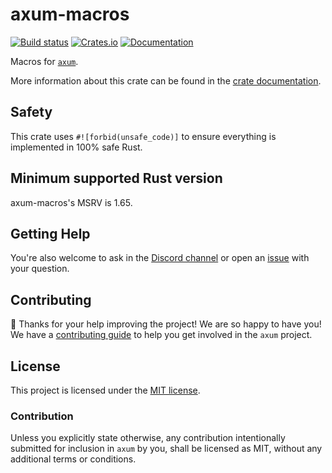 # axum-macros

[![Build status](https://github.com/tokio-rs/axum/actions/workflows/CI.yml/badge.svg?branch=main)](https://github.com/tokio-rs/axum-macros/actions/workflows/CI.yml)
[![Crates.io](https://img.shields.io/crates/v/axum-macros)](https://crates.io/crates/axum-macros)
[![Documentation](https://docs.rs/axum-macros/badge.svg)](https://docs.rs/axum-macros)

Macros for [`axum`].

More information about this crate can be found in the [crate documentation][docs].

## Safety

This crate uses `#![forbid(unsafe_code)]` to ensure everything is implemented in 100% safe Rust.

## Minimum supported Rust version

axum-macros's MSRV is 1.65.

## Getting Help

You're also welcome to ask in the [Discord channel][chat] or open an [issue]
with your question.

## Contributing

🎈 Thanks for your help improving the project! We are so happy to have
you! We have a [contributing guide][contributing] to help you get involved in the
`axum` project.

## License

This project is licensed under the [MIT license][license].

### Contribution

Unless you explicitly state otherwise, any contribution intentionally submitted
for inclusion in `axum` by you, shall be licensed as MIT, without any
additional terms or conditions.

[`axum`]: https://crates.io/crates/axum
[chat]: https://discord.gg/tokio
[contributing]: /CONTRIBUTING.md
[docs]: https://docs.rs/axum-macros
[license]: /axum-macros/LICENSE
[issue]: https://github.com/tokio-rs/axum/issues/new

